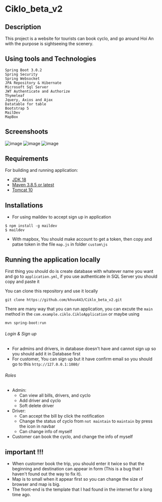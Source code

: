 # Ciklo_beta_v2

## Description
This project is a website for tourists can book cyclo, and go around Hoi An with the purpose is sightseeing the scenery.

## Using tools and Technologies
```
Spring Boot 3.0.2
Spring Security
Spring Websocket
JPA Repository & Hibernate
Microsoft Sql Server
JWT Authenticate and Authorize
Thymeleaf
Jquery, Axios and Ajax
Datatable for table
Bootstrap 5
MailDev
MapBox
```
## Screenshoots
![image](https://user-images.githubusercontent.com/83583888/225262037-7f5838b4-0b73-4f57-abfe-53ead584474e.png)
![image](https://user-images.githubusercontent.com/83583888/225262173-114b117e-83a5-4881-a73f-c8741a20e358.png)
![image](https://user-images.githubusercontent.com/83583888/225261704-349ab443-5620-4904-9aed-7d6e9a7a4619.png)

## Requirements
For building and running application:
- [JDK 18](https://www.oracle.com/java/technologies/javase/jdk18-archive-downloads.html)
- [Maven 3.8.5 or latest](https://maven.apache.org/install.html)
- [Tomcat 10](https://tomcat.apache.org/download-10.cgi)
## Installations
- For using maildev to accept sign up in application
```
$ npm install -g maildev
$ maildev
```
- With mapbox, You should make account to get a token, then copy and patse token in the file `map.js` in folder `custom\js`

## Running the application locally
First thing you should do is create database with whatever name you want and go to `application.yml`, if you use authenticate in SQL Server you should copy and paste it

You can clone this repository and use it locally
```
git clone https://github.com/khvu443/Ciklo_beta_v2.git
```

There are many way that you can run application, you can excute the `main` method in the `com.example.ciklo.CikloApplication` or maybe using
```
mvn spring-boot:run
```
###### Login & Sign up
- For admins and drivers, in database doesn't have and cannot sign up so you should add it in Database first
- For customer, You can sign up but it have confirm email so you should go to this `http://127.0.0.1:1080/`
###### Roles
- Admin:
  - Can view all bills, drivers, and cyclo
  - Add driver and cyclo
  - Soft delete driver
- Driver: 
  - Can accept the bill by click the notification 
  - Change the status of cyclo from `not maintain` to `maintain` by press the icon in navbar
  - Can change info of myself
- Customer can book the cyclo, and change the info of myself

## important !!!
- When customer book the trip, you should enter it twice so that the beginning and destination can appear in form (This is a bug that I haven't found out the way to fix it).
- Map is to small when it appear first so you can change the size of browser and map is big.
- The front-end is the template that I had found in the internet for a long time ago.
